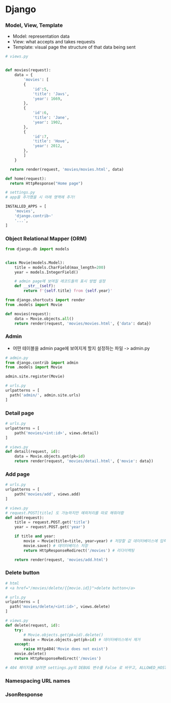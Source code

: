 # Django

### Model, View, Template

- Model: representation data
- View: what accepts and takes requests
- Template: visual page the structure of that data being sent

```py
# views.py


def movies(request):
    data = {
        'movies': [
        {
            'id':5,
            'title': 'Javs',
            'year': 1669,
        },
        {
            'id':6,
            'title': 'Jane',
            'year': 1902,
        },
        {
            'id':7,
            'title': 'Hove',
            'year': 2012,
        },
        ]
    }

  return render(request, 'movies/movies.html', data)

def home(request):
  return HttpResponse("Home page")
```

```py
# settings.py
# app을 추가했을 시 아래 영역에 추가!

INSTALLED_APPS = [
    'movies',
    'django.contrib~'
    '...',
]
```

### Object Relational Mapper (ORM)

```py
from django.db import models


class Movie(models.Model):
    title = models.CharField(max_length=200)
    year = models.IntegerField()

    # admin page에 보여질 레코드들의 표시 방법 설정
    def __str__(self):
        return f'{self.title} from {self.year}'
```

```py
from django.shortcuts import render
from .models import Movie

def movies(request):
    data = Movie.objects.all()
    return render(request, 'movies/movies.html', {'data': data})
```

### Admin

- 어떤 테이블을 admin page에 보여지게 할지 설정하는 파일 -> admin.py

```py
# admin.py
from django.contrib import admin
from .models import Movie

admin.site.register(Movie)

# urls.py
urlpatterns = [
  path('admin/', admin.site.urls)
]
```

### Detail page

```py
# urls.py
urlpatterns = [
    path('movies/<int:id>', views.detail)
]

# views.py
def detail(request, id):
    data = Movie.objects.get(pk=id)
    return render(request, 'movies/detail.html', {'movie': data})
```

### Add page

```py
# urls.py
urlpatterns = [
    path('movies/add', views.add)
]

# views.py
# request.POST[title] 도 가능하지만 예외처리를 따로 해줘야함
def add(request):
    title = request.POST.get('title')
    year = request.POST.get('year')

    if title and year:
        movie = Movie(title=title, year=year) # 저장할 값 데이터베이스에 입력
        movie.save() # 데이터베이스 저장
        return HttpResponseRedirect('/movies') # 리다이렉팅

    return render(request, 'movies/add.html')
```

### Delete button

```py
# html
# <a href="/movies/delete/{{movie.id}}">delete button</a>

# urls.py
urlpatterns = [
  path('movies/delete/<int:id>', views.delete)
]

# views.py
def delete(request, id):
    try:
        # Movie.objects.get(pk=id).delete()
        movie = Movie.objects.get(pk=id) # 데이터베이스에서 제거
    except:
        raise Http404('Movie does not exist')
    movie.delete()
    return HttpResponseRedirect('/movies')

# 404 페이지를 보려면 settings.py의 DEBUG 변수를 False 로 바꾸고, ALLOWED_HOSTS를 ['127.0.0.1']로 설정할 것
```

### Namespacing URL names

### JsonResponse
